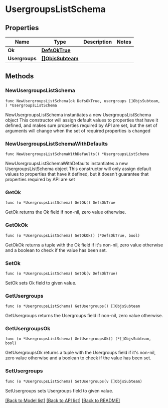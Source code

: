 # UsergroupsListSchema

## Properties

Name | Type | Description | Notes
------------ | ------------- | ------------- | -------------
**Ok** | [**DefsOkTrue**](DefsOkTrue.md) |  | 
**Usergroups** | [**[]ObjsSubteam**](ObjsSubteam.md) |  | 

## Methods

### NewUsergroupsListSchema

`func NewUsergroupsListSchema(ok DefsOkTrue, usergroups []ObjsSubteam, ) *UsergroupsListSchema`

NewUsergroupsListSchema instantiates a new UsergroupsListSchema object
This constructor will assign default values to properties that have it defined,
and makes sure properties required by API are set, but the set of arguments
will change when the set of required properties is changed

### NewUsergroupsListSchemaWithDefaults

`func NewUsergroupsListSchemaWithDefaults() *UsergroupsListSchema`

NewUsergroupsListSchemaWithDefaults instantiates a new UsergroupsListSchema object
This constructor will only assign default values to properties that have it defined,
but it doesn't guarantee that properties required by API are set

### GetOk

`func (o *UsergroupsListSchema) GetOk() DefsOkTrue`

GetOk returns the Ok field if non-nil, zero value otherwise.

### GetOkOk

`func (o *UsergroupsListSchema) GetOkOk() (*DefsOkTrue, bool)`

GetOkOk returns a tuple with the Ok field if it's non-nil, zero value otherwise
and a boolean to check if the value has been set.

### SetOk

`func (o *UsergroupsListSchema) SetOk(v DefsOkTrue)`

SetOk sets Ok field to given value.


### GetUsergroups

`func (o *UsergroupsListSchema) GetUsergroups() []ObjsSubteam`

GetUsergroups returns the Usergroups field if non-nil, zero value otherwise.

### GetUsergroupsOk

`func (o *UsergroupsListSchema) GetUsergroupsOk() (*[]ObjsSubteam, bool)`

GetUsergroupsOk returns a tuple with the Usergroups field if it's non-nil, zero value otherwise
and a boolean to check if the value has been set.

### SetUsergroups

`func (o *UsergroupsListSchema) SetUsergroups(v []ObjsSubteam)`

SetUsergroups sets Usergroups field to given value.



[[Back to Model list]](../README.md#documentation-for-models) [[Back to API list]](../README.md#documentation-for-api-endpoints) [[Back to README]](../README.md)


